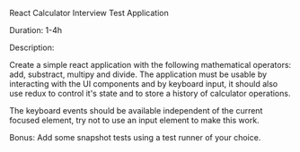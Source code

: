 React Calculator Interview Test Application

Duration: 1-4h

Description:

Create a simple react application with the following mathematical operators: add, substract, multipy and divide. The application must be usable by interacting with the UI components and by keyboard input, it should also use redux to control it's state and to store a history of calculator operations.

The keyboard events should be available independent of the current focused element, try not to use an input element to make this work.

Bonus: Add some snapshot tests using a test runner of your choice.